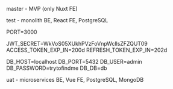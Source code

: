 master - MVP (only Nuxt FE)


test - monolith BE, React FE, PostgreSQL

  PORT=3000

  JWT_SECRET=WkVoS05XUkhPVzFoVnpWcllsZFZQUT09
  ACCESS_TOKEN_EXP_IN=200d
  REFRESH_TOKEN_EXP_IN=202d

  DB_HOST=localhost
  DB_PORT=5432
  DB_USER=admin
  DB_PASSWORD=trytofindme
  DB_DB=db


uat - microservices BE, Vue FE, PostgreSQL, MongoDB
